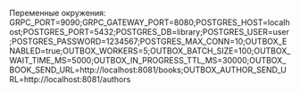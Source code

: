 Переменные окружения:
GRPC_PORT=9090;GRPC_GATEWAY_PORT=8080;POSTGRES_HOST=localhost;POSTGRES_PORT=5432;POSTGRES_DB=library;POSTGRES_USER=user;POSTGRES_PASSWORD=1234567;POSTGRES_MAX_CONN=10;OUTBOX_ENABLED=true;OUTBOX_WORKERS=5;OUTBOX_BATCH_SIZE=100;OUTBOX_WAIT_TIME_MS=5000;OUTBOX_IN_PROGRESS_TTL_MS=30000;OUTBOX_BOOK_SEND_URL=http://localhost:8081/books;OUTBOX_AUTHOR_SEND_URL=http://localhost:8081/authors